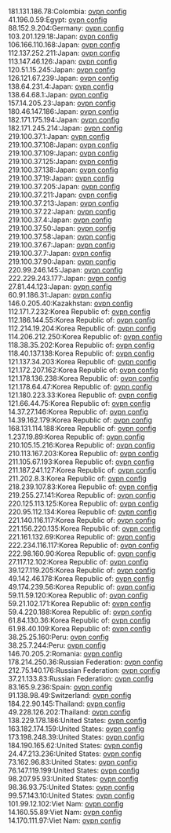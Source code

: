 181.131.186.78:Colombia: [ovpn config](vpn/181_131_186_78.ovpn)  
41.196.0.59:Egypt: [ovpn config](vpn/41_196_0_59.ovpn)  
88.152.9.204:Germany: [ovpn config](vpn/88_152_9_204.ovpn)  
103.201.129.18:Japan: [ovpn config](vpn/103_201_129_18.ovpn)  
106.166.110.168:Japan: [ovpn config](vpn/106_166_110_168.ovpn)  
112.137.252.211:Japan: [ovpn config](vpn/112_137_252_211.ovpn)  
113.147.46.126:Japan: [ovpn config](vpn/113_147_46_126.ovpn)  
120.51.15.245:Japan: [ovpn config](vpn/120_51_15_245.ovpn)  
126.121.67.239:Japan: [ovpn config](vpn/126_121_67_239.ovpn)  
138.64.231.4:Japan: [ovpn config](vpn/138_64_231_4.ovpn)  
138.64.68.1:Japan: [ovpn config](vpn/138_64_68_1.ovpn)  
157.14.205.23:Japan: [ovpn config](vpn/157_14_205_23.ovpn)  
180.46.147.186:Japan: [ovpn config](vpn/180_46_147_186.ovpn)  
182.171.175.194:Japan: [ovpn config](vpn/182_171_175_194.ovpn)  
182.171.245.214:Japan: [ovpn config](vpn/182_171_245_214.ovpn)  
219.100.37.1:Japan: [ovpn config](vpn/219_100_37_1.ovpn)  
219.100.37.108:Japan: [ovpn config](vpn/219_100_37_108.ovpn)  
219.100.37.109:Japan: [ovpn config](vpn/219_100_37_109.ovpn)  
219.100.37.125:Japan: [ovpn config](vpn/219_100_37_125.ovpn)  
219.100.37.138:Japan: [ovpn config](vpn/219_100_37_138.ovpn)  
219.100.37.19:Japan: [ovpn config](vpn/219_100_37_19.ovpn)  
219.100.37.205:Japan: [ovpn config](vpn/219_100_37_205.ovpn)  
219.100.37.211:Japan: [ovpn config](vpn/219_100_37_211.ovpn)  
219.100.37.213:Japan: [ovpn config](vpn/219_100_37_213.ovpn)  
219.100.37.22:Japan: [ovpn config](vpn/219_100_37_22.ovpn)  
219.100.37.4:Japan: [ovpn config](vpn/219_100_37_4.ovpn)  
219.100.37.50:Japan: [ovpn config](vpn/219_100_37_50.ovpn)  
219.100.37.58:Japan: [ovpn config](vpn/219_100_37_58.ovpn)  
219.100.37.67:Japan: [ovpn config](vpn/219_100_37_67.ovpn)  
219.100.37.7:Japan: [ovpn config](vpn/219_100_37_7.ovpn)  
219.100.37.90:Japan: [ovpn config](vpn/219_100_37_90.ovpn)  
220.99.246.145:Japan: [ovpn config](vpn/220_99_246_145.ovpn)  
222.229.243.177:Japan: [ovpn config](vpn/222_229_243_177.ovpn)  
27.81.44.123:Japan: [ovpn config](vpn/27_81_44_123.ovpn)  
60.91.186.31:Japan: [ovpn config](vpn/60_91_186_31.ovpn)  
146.0.205.40:Kazakhstan: [ovpn config](vpn/146_0_205_40.ovpn)  
112.171.7.232:Korea Republic of: [ovpn config](vpn/112_171_7_232.ovpn)  
112.186.144.55:Korea Republic of: [ovpn config](vpn/112_186_144_55.ovpn)  
112.214.19.204:Korea Republic of: [ovpn config](vpn/112_214_19_204.ovpn)  
114.206.212.250:Korea Republic of: [ovpn config](vpn/114_206_212_250.ovpn)  
118.38.35.202:Korea Republic of: [ovpn config](vpn/118_38_35_202.ovpn)  
118.40.137.138:Korea Republic of: [ovpn config](vpn/118_40_137_138.ovpn)  
121.137.34.203:Korea Republic of: [ovpn config](vpn/121_137_34_203.ovpn)  
121.172.207.162:Korea Republic of: [ovpn config](vpn/121_172_207_162.ovpn)  
121.178.136.238:Korea Republic of: [ovpn config](vpn/121_178_136_238.ovpn)  
121.178.64.47:Korea Republic of: [ovpn config](vpn/121_178_64_47.ovpn)  
121.180.223.33:Korea Republic of: [ovpn config](vpn/121_180_223_33.ovpn)  
121.66.44.75:Korea Republic of: [ovpn config](vpn/121_66_44_75.ovpn)  
14.37.27.146:Korea Republic of: [ovpn config](vpn/14_37_27_146.ovpn)  
14.39.162.179:Korea Republic of: [ovpn config](vpn/14_39_162_179.ovpn)  
168.131.114.188:Korea Republic of: [ovpn config](vpn/168_131_114_188.ovpn)  
1.237.19.89:Korea Republic of: [ovpn config](vpn/1_237_19_89.ovpn)  
210.105.15.216:Korea Republic of: [ovpn config](vpn/210_105_15_216.ovpn)  
210.113.167.203:Korea Republic of: [ovpn config](vpn/210_113_167_203.ovpn)  
211.105.67.193:Korea Republic of: [ovpn config](vpn/211_105_67_193.ovpn)  
211.187.241.127:Korea Republic of: [ovpn config](vpn/211_187_241_127.ovpn)  
211.202.8.3:Korea Republic of: [ovpn config](vpn/211_202_8_3.ovpn)  
218.239.107.83:Korea Republic of: [ovpn config](vpn/218_239_107_83.ovpn)  
219.255.27.141:Korea Republic of: [ovpn config](vpn/219_255_27_141.ovpn)  
220.125.113.125:Korea Republic of: [ovpn config](vpn/220_125_113_125.ovpn)  
220.95.112.134:Korea Republic of: [ovpn config](vpn/220_95_112_134.ovpn)  
221.140.116.117:Korea Republic of: [ovpn config](vpn/221_140_116_117.ovpn)  
221.156.220.135:Korea Republic of: [ovpn config](vpn/221_156_220_135.ovpn)  
221.161.132.69:Korea Republic of: [ovpn config](vpn/221_161_132_69.ovpn)  
222.234.116.117:Korea Republic of: [ovpn config](vpn/222_234_116_117.ovpn)  
222.98.160.90:Korea Republic of: [ovpn config](vpn/222_98_160_90.ovpn)  
27.117.12.102:Korea Republic of: [ovpn config](vpn/27_117_12_102.ovpn)  
39.127.119.205:Korea Republic of: [ovpn config](vpn/39_127_119_205.ovpn)  
49.142.46.178:Korea Republic of: [ovpn config](vpn/49_142_46_178.ovpn)  
49.174.239.56:Korea Republic of: [ovpn config](vpn/49_174_239_56.ovpn)  
59.11.59.120:Korea Republic of: [ovpn config](vpn/59_11_59_120.ovpn)  
59.21.102.171:Korea Republic of: [ovpn config](vpn/59_21_102_171.ovpn)  
59.4.220.188:Korea Republic of: [ovpn config](vpn/59_4_220_188.ovpn)  
61.84.130.36:Korea Republic of: [ovpn config](vpn/61_84_130_36.ovpn)  
61.98.40.109:Korea Republic of: [ovpn config](vpn/61_98_40_109.ovpn)  
38.25.25.160:Peru: [ovpn config](vpn/38_25_25_160.ovpn)  
38.25.7.244:Peru: [ovpn config](vpn/38_25_7_244.ovpn)  
146.70.205.2:Romania: [ovpn config](vpn/146_70_205_2.ovpn)  
178.214.250.36:Russian Federation: [ovpn config](vpn/178_214_250_36.ovpn)  
212.75.140.176:Russian Federation: [ovpn config](vpn/212_75_140_176.ovpn)  
37.21.133.83:Russian Federation: [ovpn config](vpn/37_21_133_83.ovpn)  
83.165.9.236:Spain: [ovpn config](vpn/83_165_9_236.ovpn)  
91.138.98.49:Switzerland: [ovpn config](vpn/91_138_98_49.ovpn)  
184.22.90.145:Thailand: [ovpn config](vpn/184_22_90_145.ovpn)  
49.228.126.202:Thailand: [ovpn config](vpn/49_228_126_202.ovpn)  
138.229.178.186:United States: [ovpn config](vpn/138_229_178_186.ovpn)  
163.182.174.159:United States: [ovpn config](vpn/163_182_174_159.ovpn)  
173.198.248.39:United States: [ovpn config](vpn/173_198_248_39.ovpn)  
184.190.165.62:United States: [ovpn config](vpn/184_190_165_62.ovpn)  
24.47.213.236:United States: [ovpn config](vpn/24_47_213_236.ovpn)  
73.162.96.83:United States: [ovpn config](vpn/73_162_96_83.ovpn)  
76.147.119.199:United States: [ovpn config](vpn/76_147_119_199.ovpn)  
98.207.95.93:United States: [ovpn config](vpn/98_207_95_93.ovpn)  
98.36.93.75:United States: [ovpn config](vpn/98_36_93_75.ovpn)  
99.57.143.10:United States: [ovpn config](vpn/99_57_143_10.ovpn)  
101.99.12.102:Viet Nam: [ovpn config](vpn/101_99_12_102.ovpn)  
14.160.55.89:Viet Nam: [ovpn config](vpn/14_160_55_89.ovpn)  
14.170.111.97:Viet Nam: [ovpn config](vpn/14_170_111_97.ovpn)  
